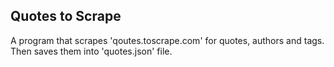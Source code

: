 ## Quotes to Scrape

A program that scrapes 'qoutes.toscrape.com' for quotes, authors and tags.
Then saves them into 'quotes.json' file.
